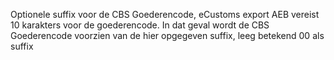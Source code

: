 Optionele suffix voor de CBS Goederencode, eCustoms export AEB vereist 10 karakters voor de goederencode. In dat geval wordt de CBS Goederencode voorzien van de hier opgegeven suffix, leeg betekend 00 als suffix